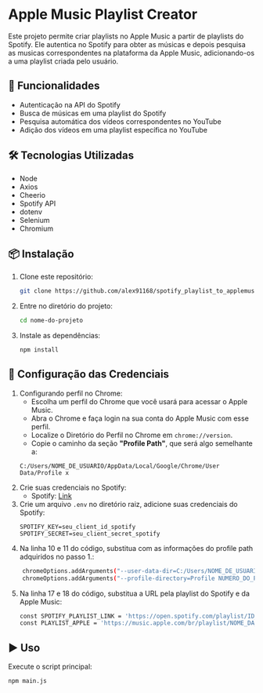 # Apple Music Playlist Creator

Este projeto permite criar playlists no Apple Music a partir de playlists do Spotify. Ele autentica no Spotify para obter as músicas e depois pesquisa as musicas correspondentes na plataforma da Apple Music, adicionando-os a uma playlist criada pelo usuário.

## 🚀 Funcionalidades
- Autenticação na API do Spotify
- Busca de músicas em uma playlist do Spotify
- Pesquisa automática dos vídeos correspondentes no YouTube
- Adição dos vídeos em uma playlist específica no YouTube

## 🛠️ Tecnologias Utilizadas
- Node
- Axios
- Cheerio
- Spotify API
- dotenv
- Selenium
- Chromium

## 📦 Instalação
1. Clone este repositório:
   ```sh
   git clone https://github.com/alex91168/spotify_playlist_to_applemusic.git
   ```
2. Entre no diretório do projeto:
   ```sh
   cd nome-do-projeto
   ```
3. Instale as dependências:
   ```sh
   npm install
   ```

## 🔑 Configuração das Credenciais
1. Configurando perfil no Chrome: 
    - Escolha um perfil do Chrome que você usará para acessar o Apple Music.
    - Abra o Chrome e faça login na sua conta do Apple Music com esse perfil.
    - Localize o Diretório do Perfil no Chrome em `chrome://version`.
    - Copie o caminho da seção **"Profile Path"**, que será algo semelhante a: 
    ```path
    C:/Users/NOME_DE_USUARIO/AppData/Local/Google/Chrome/User Data/Profile x
    ``` 
2. Crie suas credenciais no Spotify:
   - Spotify: [Link](https://developer.spotify.com/dashboard)
3. Crie um arquivo `.env` no diretório raiz, adicione suas credenciais do Spotify:
   ```env
   SPOTIFY_KEY=seu_client_id_spotify
   SPOTIFY_SECRET=seu_client_secret_spotify
   ```
4. Na linha 10 e 11 do código, substitua com as informações do profile path adquiridos no passo 1.:
```sh
    chromeOptions.addArguments("--user-data-dir=C:/Users/NOME_DE_USUARIO/AppData/Local/Google/Chrome/User Data"); 
    chromeOptions.addArguments("--profile-directory=Profile NUMERO_DO_PERFIL");
```
5. Na linha 17 e 18 do código, substitua a URL pela playlist do Spotify e da Apple Music:
   ```sh
   const SPOTIFY_PLAYLIST_LINK = 'https://open.spotify.com/playlist/ID_DA_PLAYLIST';
   const PLAYLIST_APPLE = 'https://music.apple.com/br/playlist/NOME_DA_PLAYLIST/ID_DA_PLAYLIST';
   ```

## ▶️ Uso
Execute o script principal:
```sh
npm main.js
```
